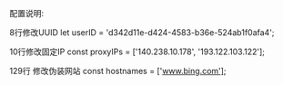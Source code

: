 配置说明:

8行修改UUID              let userID = 'd342d11e-d424-4583-b36e-524ab1f0afa4';

10行修改固定IP            const proxyIPs = ['140.238.10.178', '193.122.103.122'];

129行	修改伪装网站	      const hostnames = ['www.bing.com'];
